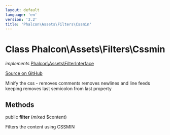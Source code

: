 ```yaml
---
layout: default
language: 'en'
version: '3.2'
title: 'Phalcon\Assets\Filters\Cssmin'
---
```

# Class **Phalcon\Assets\Filters\Cssmin**

*implements* [Phalcon\Assets\FilterInterface](/3.2/en/api/Phalcon_Assets_FilterInterface)

<a href="https://github.com/phalcon/cphalcon/tree/v3.2.0/phalcon/assets/filters/cssmin.zep" class="btn btn-default btn-sm">Source on GitHub</a>

Minify the css - removes comments
removes newlines and line feeds keeping
removes last semicolon from last property


## Methods
public  **filter** (*mixed* $content)

Filters the content using CSSMIN



